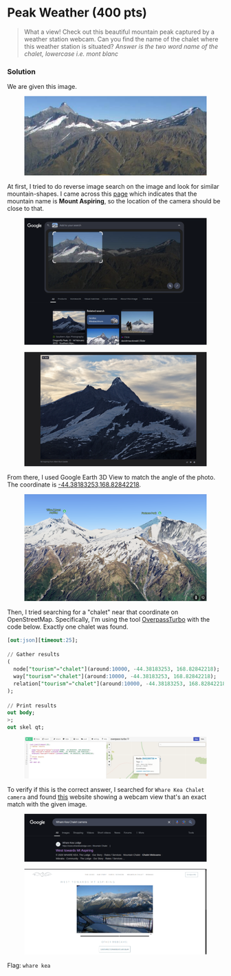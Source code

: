 # Peak Weather (400 pts)

> What a view! Check out this beautiful mountain peak captured by a weather station webcam. Can you find the name of the chalet where this weather station is situated? _Answer is the two word name of the chalet, lowercase i.e. mont blanc_

### Solution

We are given this image.

<figure><img src="../../../.gitbook/assets/peakweather.png" alt=""><figcaption></figcaption></figure>

At first, I tried to do reverse image search on the image and look for similar mountain-shapes. I came across this [page](https://www.southernalpsphotography.com/Tramping/Aspiring-Region/Dragonfly-Peak) which indicates that the mountain name is **Mount Aspiring**, so the location of the camera should be close to that.

<figure><img src="../../../.gitbook/assets/image (14).png" alt=""><figcaption></figcaption></figure>

<figure><img src="../../../.gitbook/assets/image (20).png" alt=""><figcaption></figcaption></figure>

From there, I used Google Earth 3D View to match the angle of the photo. The coordinate is [-44.38183253,168.82842218](https://earth.google.com/web/@-44.38183253,168.82842218,1729.49920714a,3880.55017996d,35y,-79.59036085h,87.82925045t,0r/data=CgRCAggBQgIIAEoNCP___________wEQAA).

<figure><img src="../../../.gitbook/assets/image (16).png" alt=""><figcaption></figcaption></figure>

Then, I tried searching for a "chalet" near that coordinate on OpenStreetMap. Specifically, I'm using the tool [OverpassTurbo](https://overpass-turbo.eu/) with the code below. Exactly one chalet was found.

```sql
[out:json][timeout:25];

// Gather results
(
  node["tourism"="chalet"](around:10000, -44.38183253, 168.82842218);
  way["tourism"="chalet"](around:10000, -44.38183253, 168.82842218);
  relation["tourism"="chalet"](around:10000, -44.38183253, 168.82842218);
);

// Print results
out body;
>;
out skel qt;
```

<figure><img src="../../../.gitbook/assets/image (17).png" alt=""><figcaption></figcaption></figure>

To verify if this is the correct answer, I searched for `Whare Kea Chalet camera` and found [this](https://www.wharekealodge.com/mountain-chalet/west-towards-mt-aspiring/) website showing a webcam view that's an exact match with the given image.

<figure><img src="../../../.gitbook/assets/image (19).png" alt=""><figcaption></figcaption></figure>

<figure><img src="../../../.gitbook/assets/image (18).png" alt=""><figcaption></figcaption></figure>

Flag: `whare kea`
